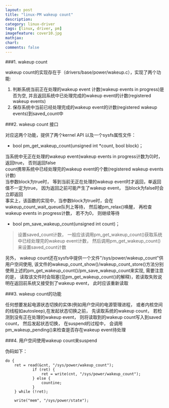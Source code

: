 ```yaml
---
layout: post
title: "linux-PM wakeup count"
description:
category: linux-driver
tags: [linux, driver, pm]
imagefeature: cover10.jpg
mathjax: 
chart:
comments: false
---
```


###1. wakeup count  
  
wakeup count的实现存在于（drivers/base/power/wakeup.c），实现了两个功能:  
  
1. 判断系统当前正在处理的wakeup event 计数(wakeup events in progress)是否为空, 并且返回系统中已处理完成的wakeup event的计数(registered wakeup events)  
2. 保存系统中当前已经处理完成的wakeup event的计数(registered wakeup events)到saved_count中  
  
###2. wakeup count 接口  
  
对应这两个功能，提供了两个kernel API 以及一个sysfs属性文件：  
  
+ bool pm_get_wakeup_count(unsigned int *count, bool block)；

当系统中无正在处理的wakeup event(wakeup events in progress计数为0)时， 返回true， 否则返回false  
count携带系统中已经处理完的wakeup event的个数(registered wakeup events计数)  
当参数block为true时， 等到当前无正在处理的wakeup event时才返回，单返回值不一定为true， 因为返回之前可能产生了wakeup event， 当block为false时会立即返回  
事实上，该函数的实现中，当参数block为true时，会在wakeup_count_wait_queue队列上等待， 然后被pm_relax()唤醒， 再检查wakeup events in progress计数， 若不为0， 则继续等待
  
+ bool pm_save_wakeup_count(unsigned int count)；
>设置saved_count计数， 一般应该调用pm_get_wakeup_count()获取系统中已经处理完的wakeup event计数， 然后调用pm_get_wakeup_count()来设置saved_count计数  
  
另外， wakeup count还在sysfs中提供一个文件"/sys/power/wakeup_count"供用户空间使用, 该文件的wakeup_count_show()/wakeup_count_store()方法分别使用上述的pm_get_wakeup_count()/pm_save_wakeup_count来实现, 需要注意的是， 读取该文件时会阻塞(见pm_get_wakeup_count()的解释)，若读取失败说明在返回前系统又接受到了wakeup event， 此时应该重新读取  
  
###3. wakeup count的功能  
  
任何想要发起电源状态切换的实体(例如用户空间的电源管理进程， 或者内核空间的线程如autosleep),在发起状态切换之前， 先读取系统的wakeup count， 若检测到没有正在处理的wakeup event， 则将读取到的wakeup count写入到saved count， 然后发起状态切换， 在suspend的过程中， 会调用pm_wakeup_pending()来检查是否存在wakeup event待处理  
  
###4. 用户空间使用wakeup count来suspend  
  
伪码如下：  
  
	do {
		ret = read(&cnt, "/sys/power/wakeup_count");
        		if (ret) {
        			ret = write(cnt, "/sys/power/wakeup_count");
        		} else {
        			countine;
        		}
    	} while (!ret);
    
    	write("mem", "/sys/power/state");  
